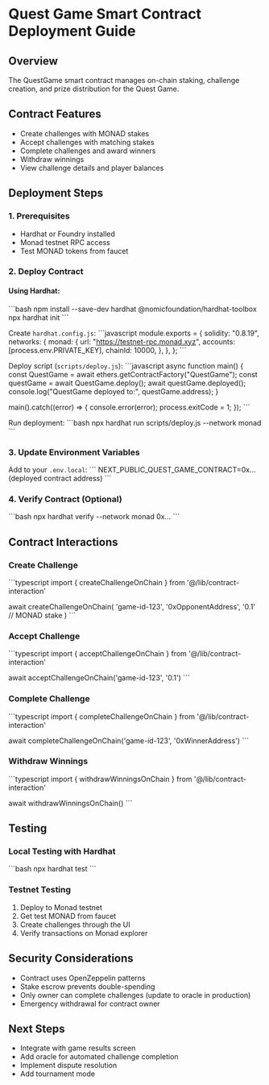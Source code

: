 # Quest Game Smart Contract Deployment Guide

## Overview
The QuestGame smart contract manages on-chain staking, challenge creation, and prize distribution for the Quest Game.

## Contract Features
- Create challenges with MONAD stakes
- Accept challenges with matching stakes
- Complete challenges and award winners
- Withdraw winnings
- View challenge details and player balances

## Deployment Steps

### 1. Prerequisites
- Hardhat or Foundry installed
- Monad testnet RPC access
- Test MONAD tokens from faucet

### 2. Deploy Contract

#### Using Hardhat:
\`\`\`bash
npm install --save-dev hardhat @nomicfoundation/hardhat-toolbox
npx hardhat init
\`\`\`

Create `hardhat.config.js`:
\`\`\`javascript
module.exports = {
  solidity: "0.8.19",
  networks: {
    monad: {
      url: "https://testnet-rpc.monad.xyz",
      accounts: [process.env.PRIVATE_KEY],
      chainId: 10000,
    },
  },
};
\`\`\`

Deploy script (`scripts/deploy.js`):
\`\`\`javascript
async function main() {
  const QuestGame = await ethers.getContractFactory("QuestGame");
  const questGame = await QuestGame.deploy();
  await questGame.deployed();
  console.log("QuestGame deployed to:", questGame.address);
}

main().catch((error) => {
  console.error(error);
  process.exitCode = 1;
});
\`\`\`

Run deployment:
\`\`\`bash
npx hardhat run scripts/deploy.js --network monad
\`\`\`

### 3. Update Environment Variables
Add to your `.env.local`:
\`\`\`
NEXT_PUBLIC_QUEST_GAME_CONTRACT=0x... (deployed contract address)
\`\`\`

### 4. Verify Contract (Optional)
\`\`\`bash
npx hardhat verify --network monad 0x... 
\`\`\`

## Contract Interactions

### Create Challenge
\`\`\`typescript
import { createChallengeOnChain } from '@/lib/contract-interaction'

await createChallengeOnChain(
  'game-id-123',
  '0xOpponentAddress',
  '0.1' // MONAD stake
)
\`\`\`

### Accept Challenge
\`\`\`typescript
import { acceptChallengeOnChain } from '@/lib/contract-interaction'

await acceptChallengeOnChain('game-id-123', '0.1')
\`\`\`

### Complete Challenge
\`\`\`typescript
import { completeChallengeOnChain } from '@/lib/contract-interaction'

await completeChallengeOnChain('game-id-123', '0xWinnerAddress')
\`\`\`

### Withdraw Winnings
\`\`\`typescript
import { withdrawWinningsOnChain } from '@/lib/contract-interaction'

await withdrawWinningsOnChain()
\`\`\`

## Testing

### Local Testing with Hardhat
\`\`\`bash
npx hardhat test
\`\`\`

### Testnet Testing
1. Deploy to Monad testnet
2. Get test MONAD from faucet
3. Create challenges through the UI
4. Verify transactions on Monad explorer

## Security Considerations
- Contract uses OpenZeppelin patterns
- Stake escrow prevents double-spending
- Only owner can complete challenges (update to oracle in production)
- Emergency withdrawal for contract owner

## Next Steps
- Integrate with game results screen
- Add oracle for automated challenge completion
- Implement dispute resolution
- Add tournament mode
